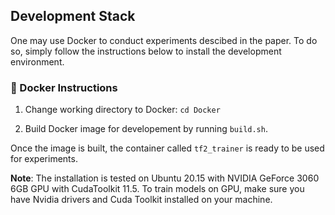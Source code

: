 ## Development Stack

One may use Docker to conduct experiments descibed in the paper. To do so, simply follow the instructions below to install the development environment. 

### :whale: Docker Instructions


1. Change working directory to Docker: `cd Docker`

2. Build Docker image for developement by running `build.sh`. 



Once the  image is built, the container called `tf2_trainer` is ready to be used for experiments.

**Note**: The installation is tested on Ubuntu 20.15 with  NVIDIA GeForce 3060 6GB GPU with CudaToolkit 11.5. To train models on GPU, make sure you have Nvidia drivers and Cuda Toolkit installed on your machine.
